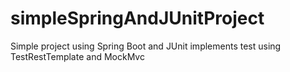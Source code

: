 # simpleSpringAndJUnitProject
Simple project using Spring Boot and JUnit implements test using TestRestTemplate and MockMvc
